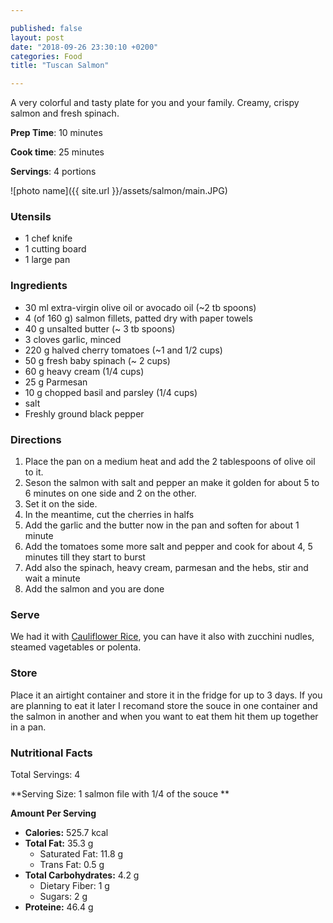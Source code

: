 ```yaml
---

published: false
layout: post
date: "2018-09-26 23:30:10 +0200"
categories: Food
title: "Tuscan Salmon"

---
```


A very colorful and tasty plate for you and your family. Creamy, crispy salmon and fresh spinach.

**Prep Time**: 10 minutes

**Cook time**: 25 minutes

**Servings**: 4 portions

![photo name]({{ site.url }}/assets/salmon/main.JPG)

### Utensils
- 1 chef knife
- 1 cutting board
- 1 large pan

### Ingredients
- 30 ml extra-virgin olive oil or avocado oil (~2 tb spoons)
- 4 (of 160 g) salmon fillets, patted dry with paper towels
- 40 g unsalted butter (~ 3 tb spoons)
- 3 cloves garlic, minced 
- 220 g halved cherry tomatoes (~1 and 1/2 cups)
- 50 g fresh baby spinach (~ 2 cups)
- 60 g heavy cream (1/4 cups)
- 25 g Parmesan
- 10 g chopped basil and parsley (1/4 cups)
- salt
- Freshly ground black pepper

### Directions
1. Place the pan on a medium heat and add the 2 tablespoons of olive oil to it.
2. Seson the salmon with salt and pepper an make it golden for about 5 to 6 minutes on one side and 2 on the other. 
3. Set it on the side.
4. In the meantime, cut the cherries in halfs 
5. Add the garlic and the butter now in the pan and soften for about 1 minute
6. Add the tomatoes some more salt and pepper and cook for about 4, 5 minutes till they start to burst
7. Add also the spinach, heavy cream, parmesan and the hebs, stir and wait a minute
8. Add the salmon and you are done  

### Serve
We had it with [Cauliflower Rice](http://mela.ro/food/2018/10/03/Cauliflower-Rice/), you can have it also with zucchini nudles, steamed vagetables or polenta.

### Store
Place it an airtight container and store it in the fridge for up to 3 days. If you are planning to eat it later I recomand store the souce in one container and the salmon in another and when you want to eat them hit them up together in a pan.

### Nutritional Facts
Total Servings: 4

**Serving Size: 1 salmon file with 1/4 of the souce **

**Amount Per Serving**

- **Calories:**  525.7 kcal
- **Total Fat:** 35.3 g
  - Saturated Fat: 11.8 g
  - Trans Fat: 0.5 g
- **Total Carbohydrates:** 4.2 g
  - Dietary Fiber: 1 g
  - Sugars: 2 g
- **Proteine:** 46.4 g
